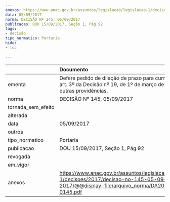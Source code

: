 ```yaml
---
anexos: https://www.anac.gov.br/assuntos/legislacao/legislacao-1/decisoes/2017/decisao-no-145-05-09-2017/@@display-file/arquivo_norma/DA2017-0145.pdf
data: 05/09/2017
norma: DECISÃO Nº 145, 05/09/2017
publicacao: DOU 15/09/2017, Seção 1, Pág.92
tags:
- decisão
tipo_normatico: Portaria
hide: 
- toc 
 
---
```


|                    | Documento                                                                                                                                     |
|:-------------------|:----------------------------------------------------------------------------------------------------------------------------------------------|
| ementa             | Defere pedido de dilação de prazo para cumprimento do art. 3º da Decisão nº 19, de 1º de março de 2016, e dá outras providências.             |
| norma              | DECISÃO Nº 145, 05/09/2017                                                                                                                    |
| tornada_sem_efeito |                                                                                                                                               |
| alterada           |                                                                                                                                               |
| data               | 05/09/2017                                                                                                                                    |
| outros             |                                                                                                                                               |
| tipo_normatico     | Portaria                                                                                                                                      |
| publicacao         | DOU 15/09/2017, Seção 1, Pág.92                                                                                                               |
| revogada           |                                                                                                                                               |
| em_vigor           |                                                                                                                                               |
| anexos             | https://www.anac.gov.br/assuntos/legislacao/legislacao-1/decisoes/2017/decisao-no-145-05-09-2017/@@display-file/arquivo_norma/DA2017-0145.pdf |